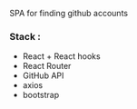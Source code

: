 SPA for finding github accounts

### Stack :
<ul>
    <li>React + React hooks</li>
    <li>React Router</li>
    <li>GitHub API</li>
    <li>axios</li>
    <li>bootstrap</li>
</ul>